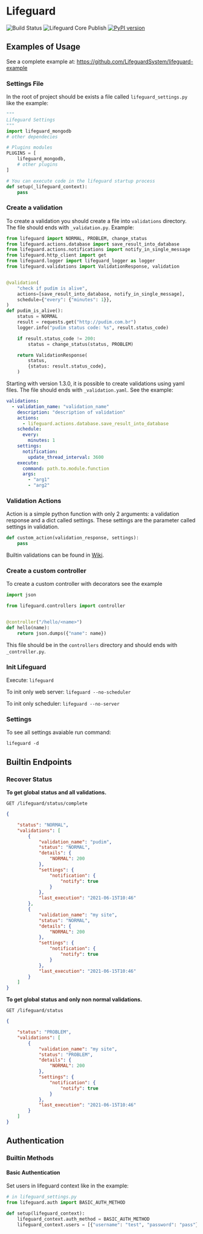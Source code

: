 # Lifeguard

![Build Status](https://github.com/LifeguardSystem/lifeguard/workflows/Lifeguard%20Core%20CI/badge.svg)
![Lifeguard Core Publish](https://github.com/LifeguardSystem/lifeguard/workflows/Lifeguard%20Core%20Publish/badge.svg)
[![PyPI version](https://badge.fury.io/py/lifeguard.svg)](https://badge.fury.io/py/lifeguard)

## Examples of Usage

See a complete example at: https://github.com/LifeguardSystem/lifeguard-example

### Settings File

In the root of project should be exists a file called `lifeguard_settings.py` like the example:

```python
"""
Lifeguard Settings
"""
import lifeguard_mongodb
# other dependecies

# Plugins modules
PLUGINS = [
    lifeguard_mongodb,
    # other plugins
]

# You can execute code in the lifeguard startup process
def setup(_lifeguard_context):
    pass
```

### Create a validation

To create a validation you should create a file into `validations` directory. The file should ends with `_validation.py`.
Example:

```python
from lifeguard import NORMAL, PROBLEM, change_status
from lifeguard.actions.database import save_result_into_database
from lifeguard.actions.notifications import notify_in_single_message
from lifeguard.http_client import get
from lifeguard.logger import lifeguard_logger as logger
from lifeguard.validations import ValidationResponse, validation


@validation(
    "check if pudim is alive",
    actions=[save_result_into_database, notify_in_single_message],
    schedule={"every": {"minutes": 1}},
)
def pudim_is_alive():
    status = NORMAL
    result = requests.get("http://pudim.com.br")
    logger.info("pudim status code: %s", result.status_code)

    if result.status_code != 200:
        status = change_status(status, PROBLEM)

    return ValidationResponse(
        status,
        {status: result.status_code},
    )
```

Starting with version 1.3.0, it is possible to create validations using yaml files. The file should ends with `_validation.yaml`. See the example:

```yaml
validations:
  - validation_name: "validation_name"
    description: "description of validation"
    actions:
      - lifeguard.actions.database.save_result_into_database
    schedule:
      every:
        minutes: 1
    settings:
      notification:
        update_thread_interval: 3600
    execute:
      command: path.to.module.function
      args:
        - "arg1"
        - "arg2"
```

### Validation Actions

Action is a simple python function with only 2 arguments: a validation response and a dict called settings. These settings are the parameter called settings in validation.

```python
def custom_action(validation_response, settings):
    pass
```

Builtin validations can be found in [Wiki](https://github.com/LifeguardSystem/lifeguard/wiki).

### Create a custom controller

To create a custom controller with decorators see the example

```python
import json

from lifeguard.controllers import controller


@controller("/hello/<name>")
def hello(name):
    return json.dumps({"name": name})
```

This file should be in the `controllers` directory and should ends with `_controller.py`.

### Init Lifeguard

Execute: `lifeguard`

To init only web server: `lifeguard --no-scheduler`

To init only scheduler: `lifeguard --no-server`

### Settings

To see all settings avaiable run command:

`lifeguard -d`

## Builtin Endpoints

### Recover Status

__To get global status and all validations.__

`GET /lifeguard/status/complete`

```json
{

    "status": "NORMAL",
    "validations": [
        {
            "validation_name": "pudim",
            "status": "NORMAL",
            "details": {
                "NORMAL": 200
            },
            "settings": {
                "notification": {
                    "notify": true
                }
            },
            "last_execution": "2021-06-15T10:46"
        },
        {
            "validation_name": "my site",
            "status": "NORMAL",
            "details": {
                "NORMAL": 200
            },
            "settings": {
                "notification": {
                    "notify": true
                }
            },
            "last_execution": "2021-06-15T10:46"
        }
    ]
}
```

__To get global status and only non normal validations.__

`GET /lifeguard/status`

```json
{

    "status": "PROBLEM",
    "validations": [
        {
            "validation_name": "my site",
            "status": "PROBLEM",
            "details": {
                "NORMAL": 200
            },
            "settings": {
                "notification": {
                    "notify": true
                }
            },
            "last_execution": "2021-06-15T10:46"
        }
    ]
}
```

## Authentication

### Builtin Methods

#### Basic Authentication

Set users in lifeguard context like in the example:

```python
# in lifeguard_settings.py
from lifeguard.auth import BASIC_AUTH_METHOD

def setup(lifeguard_context):
    lifeguard_context.auth_method = BASIC_AUTH_METHOD
    lifeguard_context.users = [{"username": "test", "password": "pass"}]
```
